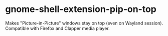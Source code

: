 # gnome-shell-extension-pip-on-top
Makes "Picture-in-Picture" windows stay on top (even on Wayland session). Compatible with Firefox and Clapper media player.
